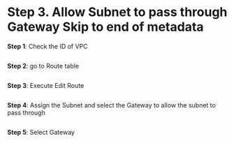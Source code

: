 # Step 3. Allow Subnet to pass through Gateway Skip to end of metadata

**Step 1**: Check the ID of VPC

<figure><img src="https://docs.vngcloud.vn/download/attachments/59804075/Screen%20Shot%202021-01-22%20at%2009.09.19.png?version=1&#x26;modificationDate=1686731801000&#x26;api=v2" alt=""><figcaption></figcaption></figure>

**Step 2**: go to Route table

<figure><img src="https://docs.vngcloud.vn/download/attachments/59804075/Screen%20Shot%202021-01-22%20at%2009.09.44.png?version=1&#x26;modificationDate=1686731801000&#x26;api=v2" alt=""><figcaption></figcaption></figure>

**Step 3**: Execute Edit Route

<figure><img src="https://docs.vngcloud.vn/download/attachments/59804075/Screen%20Shot%202021-01-22%20at%2009.09.55.png?version=1&#x26;modificationDate=1686731830000&#x26;api=v2" alt=""><figcaption></figcaption></figure>

**Step 4**: Assign the Subnet and select the Gateway to allow the subnet to pass through

<figure><img src="https://docs.vngcloud.vn/download/attachments/59804075/Screen%20Shot%202021-01-22%20at%2009.10.13.png?version=1&#x26;modificationDate=1686731831000&#x26;api=v2" alt=""><figcaption></figcaption></figure>

**Step 5**: Select Gateway

<figure><img src="https://docs.vngcloud.vn/download/attachments/59804075/Screen%20Shot%202021-01-22%20at%2009.10.25.png?version=1&#x26;modificationDate=1686731831000&#x26;api=v2" alt=""><figcaption></figcaption></figure>
